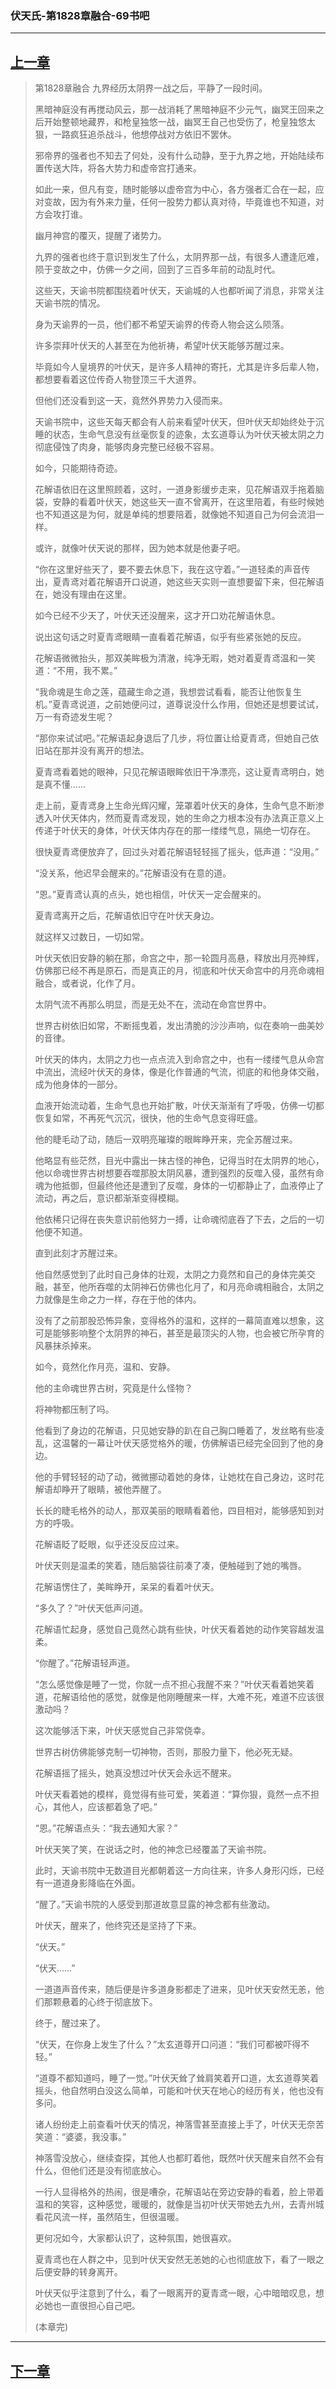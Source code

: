 ### 伏天氏-第1828章融合-69书吧

--------
[上一章](./33ea9aad83af673fcdd9fe6facfad0bf.md)
--------


>
>
>
>第1828章融合
>九界经历太阴界一战之后，平静了一段时间。
>
>黑暗神庭没有再搅动风云，那一战消耗了黑暗神庭不少元气，幽冥王回来之后开始整顿地藏界，和枪皇独悠一战，幽冥王自己也受伤了，枪皇独悠太狠，一路疯狂追杀战斗，他想停战对方依旧不罢休。
>
>邪帝界的强者也不知去了何处，没有什么动静，至于九界之地，开始陆续布置传送大阵，将各大势力和虚帝宫打通来。
>
>如此一来，但凡有变，随时能够以虚帝宫为中心，各方强者汇合在一起，应对变故，因为有外来力量，任何一股势力都认真对待，毕竟谁也不知道，对方会攻打谁。
>
>幽月神宫的覆灭，提醒了诸势力。
>
>九界的强者也终于意识到发生了什么，太阴界那一战，有很多人遭逢厄难，陨于变故之中，仿佛一夕之间，回到了三百多年前的动乱时代。
>
>这些天，天谕书院都围绕着叶伏天，天谕城的人也都听闻了消息，非常关注天谕书院的情况。
>
>身为天谕界的一员，他们都不希望天谕界的传奇人物会这么陨落。
>
>许多崇拜叶伏天的人甚至在为他祈祷，希望叶伏天能够苏醒过来。
>
>毕竟如今人皇境界的叶伏天，是许多人精神的寄托，尤其是许多后辈人物，都想要看着这位传奇人物登顶三千大道界。
>
>但他们还没看到这一天，竟然外界势力入侵而来。
>
>天谕书院中，这些天每天都会有人前来看望叶伏天，但叶伏天却始终处于沉睡的状态，生命气息没有丝毫恢复的迹象，太玄道尊认为叶伏天被太阴之力彻底侵蚀了肉身，能够肉身完整已经极不容易。
>
>如今，只能期待奇迹。
>
>花解语依旧在这里照顾着，这时，一道身影缓步走来，见花解语双手拖着脑袋，安静的看着叶伏天，她这些天一直不曾离开，在这里陪着，有些时候她也不知道这是为何，就是单纯的想要陪着，就像她不知道自己为何会流泪一样。
>
>或许，就像叶伏天说的那样，因为她本就是他妻子吧。
>
>“你在这里好些天了，要不要去休息下，我在这守着。”一道轻柔的声音传出，夏青鸢对着花解语开口说道，她这些天实则一直想要留下来，但花解语在，她没有理由在这里。
>
>如今已经不少天了，叶伏天还没醒来，这才开口劝花解语休息。
>
>说出这句话之时夏青鸢眼睛一直看着花解语，似乎有些紧张她的反应。
>
>花解语微微抬头，那双美眸极为清澈，纯净无暇，她对着夏青鸢温和一笑道：“不用，我不累。”
>
>“我命魂是生命之莲，蕴藏生命之道，我想尝试看看，能否让他恢复生机。”夏青鸢说道，之前她便问过，道尊说没什么作用，但她还是想要试试，万一有奇迹发生呢？
>
>“那你来试试吧。”花解语起身退后了几步，将位置让给夏青鸢，但她自己依旧站在那并没有离开的想法。
>
>夏青鸢看着她的眼神，只见花解语眼眸依旧干净漂亮，这让夏青鸢明白，她是真不懂……
>
>走上前，夏青鸢身上生命光辉闪耀，笼罩着叶伏天的身体，生命气息不断渗透入叶伏天体内，然而夏青鸢发现，她的生命之力根本没有办法真正意义上传递于叶伏天的身体，叶伏天体内存在的那一缕缕气息，隔绝一切存在。
>
>很快夏青鸢便放弃了，回过头对着花解语轻轻摇了摇头，低声道：“没用。”
>
>“没关系，他迟早会醒来的。”花解语没有在意的道。
>
>“恩。”夏青鸢认真的点头，她也相信，叶伏天一定会醒来的。
>
>夏青鸢离开之后，花解语依旧守在叶伏天身边。
>
>就这样又过数日，一切如常。
>
>叶伏天依旧安静的躺在那，命宫之中，那一轮圆月高悬，释放出月亮神辉，仿佛那已经不再是原石，而是真正的月，彻底和叶伏天命宫中的月亮命魂相融合，或者说，化作了月。
>
>太阴气流不再那么明显，而是无处不在，流动在命宫世界中。
>
>世界古树依旧如常，不断摇曳着，发出清脆的沙沙声响，似在奏响一曲美妙的音律。
>
>叶伏天的体内，太阴之力也一点点流入到命宫之中，也有一缕缕气息从命宫中流出，流经叶伏天的身体，像是化作普通的气流，彻底的和他身体交融，成为他身体的一部分。
>
>血液开始流动着，生命气息也开始扩散，叶伏天渐渐有了呼吸，仿佛一切都恢复如常，不再死气沉沉，很快，他的生命气息变得旺盛。
>
>他的睫毛动了动，随后一双明亮璀璨的眼眸睁开来，完全苏醒过来。
>
>他略显有些茫然，目光中露出一抹古怪的神色，记得当时在太阴界的地心，他以命魂世界古树想要吞噬那股太阴风暴，遭到强烈的反噬入侵，虽然有命魂为他抵御，但最终他还是遭到了反噬，身体的一切都静止了，血液停止了流动，再之后，意识都渐渐变得模糊。
>
>他依稀只记得在丧失意识前他努力一搏，让命魂彻底吞了下去，之后的一切他便不知道。
>
>直到此刻才苏醒过来。
>
>他自然感觉到了此时自己身体的壮观，太阴之力竟然和自己的身体完美交融，甚至，他所吞噬的太阴神石仿佛也化月了，和月亮命魂相融合，太阴之力就像是生命之力一样，存在于他的体内。
>
>没有了之前那股恐怖异象，变得格外的温和，这样的一幕简直难以想象，这可是能够影响整个太阴界的神石，甚至是最顶尖的人物，也会被它所孕育的风暴抹杀掉来。
>
>如今，竟然化作月亮，温和、安静。
>
>他的主命魂世界古树，究竟是什么怪物？
>
>将神物都压制了吗。
>
>他看到了身边的花解语，只见她安静的趴在自己胸口睡着了，发丝略有些凌乱，这温馨的一幕让叶伏天感觉格外的暖，仿佛解语已经完全回到了他的身边。
>
>他的手臂轻轻的动了动，微微挪动着她的身体，让她枕在自己身边，这时花解语却睁开了眼睛，被他弄醒了。
>
>长长的睫毛格外的动人，那双美丽的眼睛看着他，四目相对，能够感知到对方的呼吸。
>
>花解语眨了眨眼，似乎还没反应过来。
>
>叶伏天则是温柔的笑着，随后脑袋往前凑了凑，便触碰到了她的嘴唇。
>
>花解语愣住了，美眸睁开，呆呆的看着叶伏天。
>
>“多久了？”叶伏天低声问道。
>
>花解语忙起身，感觉自己竟然心跳有些快，叶伏天看着她的动作笑容越发温柔。
>
>“你醒了。”花解语轻声道。
>
>“怎么感觉像是睡了一觉，你就一点不担心我醒不来？”叶伏天看着她笑着道，花解语给他的感觉，就像是他刚睡醒来一样，大难不死，难道不应该很激动吗？
>
>这次能够活下来，叶伏天感觉自己非常侥幸。
>
>世界古树仿佛能够克制一切神物，否则，那股力量下，他必死无疑。
>
>花解语摇了摇头，她真没想过叶伏天会永远不醒来。
>
>叶伏天看着她的模样，竟觉得有些可爱，笑着道：“算你狠，竟然一点不担心，其他人，应该都着急了吧。”
>
>“恩。”花解语点头：“我去通知大家？”
>
>叶伏天笑了笑，在说话之时，他的神念已经覆盖了天谕书院。
>
>此时，天谕书院中无数道目光都朝着这一方向往来，许多人身形闪烁，已经有一道道身影降临在外面。
>
>“醒了。”天谕书院的人感受到那道故意显露的神念都有些激动。
>
>叶伏天，醒来了，他终究还是坚持了下来。
>
>“伏天。”
>
>“伏天……”
>
>一道道声音传来，随后便是许多道身影都走了进来，见叶伏天安然无恙，他们那颗悬着的心终于彻底放下。
>
>终于，醒过来了。
>
>“伏天，在你身上发生了什么？”太玄道尊开口问道：“我们可都被吓得不轻。”
>
>“道尊不都知道吗，睡了一觉。”叶伏天耸了耸肩笑着开口道，太玄道尊笑着摇头，他自然明白没这么简单，可能和叶伏天在地心的经历有关，他也没有多问。
>
>诸人纷纷走上前查看叶伏天的情况，神落雪甚至直接上手了，叶伏天无奈苦笑道：“婆婆，我没事。”
>
>神落雪没放心，继续查探，其他人也都盯着他，既然叶伏天醒来自然不会有什么，但他们还是没有彻底放心。
>
>一行人显得格外的热闹，很是嘈杂，花解语站在旁边安静的看着，脸上带着温和的笑容，这种感觉，暖暖的，就像是当初叶伏天带她去九州，去青州城看花风流一样，虽然陌生，但很温暖。
>
>更何况如今，大家都认识了，这种氛围，她很喜欢。
>
>夏青鸢也在人群之中，见到叶伏天安然无恙她的心也彻底放下，看了一眼之后便安静的转身离开。
>
>叶伏天似乎注意到了什么，看了一眼离开的夏青鸢一眼，心中暗暗叹息，想必她也一直很担心自己吧。
>
>(本章完)
>
>

--------
[下一章](./e8daf684ca8d8423e54578426c0a0589.md)
--------
